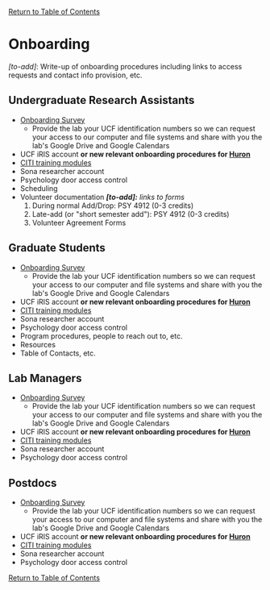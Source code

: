 [Return to Table of Contents](readme.md#table-of-contents)

# Onboarding
*[to-add]*: Write-up of onboarding procedures including links to access requests and contact info provision, 
etc.

## Undergraduate Research Assistants
- [Onboarding Survey](http://ucf.qualtrics.com/jfe/form/SV_1O1vnZagPjiplYh)
  - Provide the lab your UCF identification numbers so we can request your access to our computer and file systems and share with you the lab's Google Drive and Google Calendars
- UCF iRIS account **or new relevant onboarding procedures for [Huron](irb-transition.md)**
- [CITI training modules](http://www.research.ucf.edu/documents/PDF/IRB%20CITI%20training.pdf)
- Sona researcher account
- Psychology door access control
- Scheduling
- Volunteer documentation ***[to-add]:** links to forms*
  1. During normal Add/Drop: PSY 4912 (0-3 credits)
  2. Late-add (or "short semester add"): PSY 4912 (0-3 credits)
  3. Volunteer Agreement Forms 

## Graduate Students
- [Onboarding Survey](http://ucf.qualtrics.com/jfe/form/SV_1O1vnZagPjiplYh)
  - Provide the lab your UCF identification numbers so we can request your access to our computer and file systems and share with you the lab's Google Drive and Google Calendars
- UCF iRIS account **or new relevant onboarding procedures for [Huron](irb-transition.md)**
- [CITI training modules](http://www.research.ucf.edu/documents/PDF/IRB%20CITI%20training.pdf)
- Sona researcher account
- Psychology door access control
- Program procedures, people to reach out to, etc.
- Resources
- Table of Contacts, etc.

## Lab Managers
- [Onboarding Survey](http://ucf.qualtrics.com/jfe/form/SV_1O1vnZagPjiplYh)
  - Provide the lab your UCF identification numbers so we can request your access to our computer and file systems and share with you the lab's Google Drive and Google Calendars
- UCF iRIS account **or new relevant onboarding procedures for [Huron](irb-transition.md)**
- [CITI training modules](http://www.research.ucf.edu/documents/PDF/IRB%20CITI%20training.pdf)
- Sona researcher account
- Psychology door access control

## Postdocs
- [Onboarding Survey](http://ucf.qualtrics.com/jfe/form/SV_1O1vnZagPjiplYh)
  - Provide the lab your UCF identification numbers so we can request your access to our computer and file systems and share with you the lab's Google Drive and Google Calendars
- UCF iRIS account **or new relevant onboarding procedures for [Huron](irb-transition.md)**
- [CITI training modules](http://www.research.ucf.edu/documents/PDF/IRB%20CITI%20training.pdf)
- Sona researcher account
- Psychology door access control


[Return to Table of Contents](readme.md#table-of-contents)
